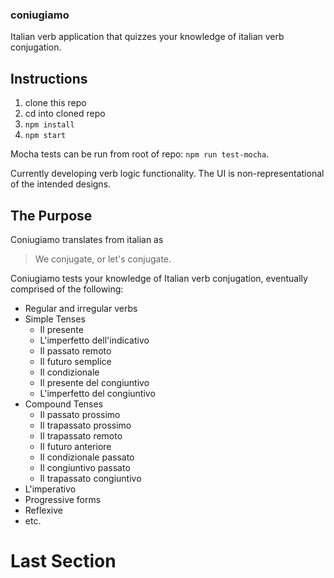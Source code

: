 
### coniugiamo
Italian verb application that quizzes your knowledge of italian verb conjugation.

## Instructions
1. clone this repo
2. cd into cloned repo
3. `npm install`
4. `npm start`

Mocha tests can be run from root of repo: `npm run test-mocha`.

Currently developing verb logic functionality. The UI is non-representational of the intended designs. 

## The Purpose
Coniugiamo translates from italian as 
> We conjugate, or let's conjugate.

Coniugiamo tests your knowledge of Italian verb conjugation, eventually comprised of the following:
* Regular and irregular verbs
* Simple Tenses
  * Il presente
  * L'imperfetto dell'indicativo
  * Il passato remoto
  * Il futuro semplice
  * Il condizionale
  * Il presente del congiuntivo
  * L'imperfetto del congiuntivo
* Compound Tenses
  * Il passato prossimo
  * Il trapassato prossimo
  * Il trapassato remoto
  * Il futuro anteriore
  * Il condizionale passato
  * Il congiuntivo passato
  * Il trapassato congiuntivo
* L'imperativo
* Progressive forms
* Reflexive
* etc.

# Last Section 
